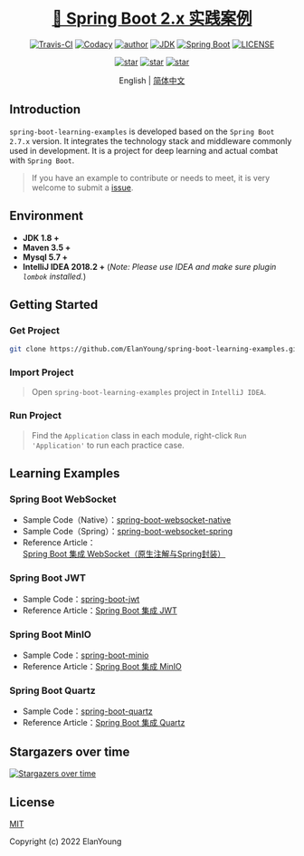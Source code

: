 <h1 align="center"><a href="https://github.com/ElanYoung" target="_blank">🤖 Spring Boot 2.x 实践案例</a></h1>
<p align="center">
  <a href="https://travis-ci.com/ElanYoung/spring-boot-learning-examples"><img alt="Travis-CI" src="https://travis-ci.com/xkcoding/spring-boot-demo.svg?branch=master"/></a>
  <a href="https://www.codacy.com/app/ElanYoung/spring-boot-learning-examples?utm_source=github.com&amp;utm_medium=referral&amp;utm_content=xkcoding/spring-boot-demo&amp;utm_campaign=Badge_Grade"><img alt="Codacy" src="https://api.codacy.com/project/badge/Grade/1f2e3d437b174bfc943dae1600332ec1"/></a>
  <a href="https://doc.starimmortal.com"><img alt="author" src="https://img.shields.io/badge/author-ElanYoung-blue.svg"/></a>
  <a href="https://www.oracle.com/technetwork/java/javase/downloads/index.html"><img alt="JDK" src="https://img.shields.io/badge/JDK-1.8.0_312-orange.svg"/></a>
  <a href="https://docs.spring.io/spring-boot/docs/2.7.3/reference/html/"><img alt="Spring Boot" src="https://img.shields.io/badge/Spring Boot-2.7.3-brightgreen.svg"/></a>
  <a href="https://github.com/ElanYoung/spring-boot-learning-examples/blob/master/LICENSE"><img alt="LICENSE" src="https://img.shields.io/github/license/ElanYoung/spring-boot-learning-examples.svg"/></a>
</p>

<p align="center">
  <a href="https://github.com/ElanYoung/spring-boot-learning-examples/stargazers"><img alt="star" src="https://img.shields.io/github/stars/ElanYoung/spring-boot-learning-examples.svg?label=Stars&style=social"/></a>
  <a href="https://github.com/ElanYoung/spring-boot-learning-examples/network/members"><img alt="star" src="https://img.shields.io/github/forks/ElanYoung/spring-boot-learning-examples.svg?label=Fork&style=social"/></a>
  <a href="https://github.com/ElanYoung/spring-boot-learning-examples/watchers"><img alt="star" src="https://img.shields.io/github/watchers/ElanYoung/spring-boot-learning-examples.svg?label=Watch&style=social"/></a>
</p>

<p align="center">
  <span>English | <a href="./README.zh-CN.md">简体中文</a></span>
</p>

## Introduction

`spring-boot-learning-examples` is developed based on the `Spring Boot 2.7.x` version. It integrates the technology stack and middleware commonly used in development. It is a project for deep learning and actual combat with `Spring Boot`.

> If you have an example to contribute or needs to meet, it is very welcome to submit a [issue](https://github.com/ElanYoung/spring-boot-learning-examples/issues/new).

## Environment

- **JDK 1.8 +**
- **Maven 3.5 +**
- **Mysql 5.7 +**
- **IntelliJ IDEA 2018.2 +** (*Note: Please use IDEA and make sure plugin `lombok` installed.*)

## Getting Started

### Get Project

```bash
git clone https://github.com/ElanYoung/spring-boot-learning-examples.git
```

### Import Project

> Open `spring-boot-learning-examples` project in `IntelliJ IDEA`.

### Run Project

> Find the `Application` class in each module, right-click `Run 'Application'` to run each practice case.


## Learning Examples

### Spring Boot WebSocket

- Sample Code（Native）：[spring-boot-websocket-native](https://github.com/ElanYoung/spring-boot-learning-examples/tree/master/spring-boot-websocket-native)
- Sample Code（Spring）：[spring-boot-websocket-spring](https://github.com/ElanYoung/spring-boot-learning-examples/tree/master/spring-boot-websocket-spring)
- Reference Article：[Spring Boot 集成 WebSocket（原生注解与Spring封装）](https://blog.csdn.net/qq991658923/article/details/127022522)

### Spring Boot JWT

- Sample Code：[spring-boot-jwt](https://github.com/ElanYoung/spring-boot-learning-examples/tree/master/spring-boot-jwt)
- Reference Article：[Spring Boot 集成 JWT](https://blog.csdn.net/qq991658923/article/details/127027528)

### Spring Boot MinIO

- Sample Code：[spring-boot-minio](https://github.com/ElanYoung/spring-boot-learning-examples/tree/master/spring-boot-minio)
- Reference Article：[Spring Boot 集成 MinIO](https://blog.csdn.net/qq991658923/article/details/124623495)

### Spring Boot Quartz

- Sample Code：[spring-boot-quartz](https://github.com/ElanYoung/spring-boot-learning-examples/tree/master/spring-boot-quartz)
- Reference Article：[Spring Boot 集成 Quartz](https://blog.csdn.net/qq991658923/article/details/127078993)

## Stargazers over time

[![Stargazers over time](https://starchart.cc/ElanYoung/spring-boot-learning-examples.svg)](https://starchart.cc/ElanYoung/spring-boot-learning-examples)

## License

[MIT](http://opensource.org/licenses/MIT)

Copyright (c) 2022 ElanYoung